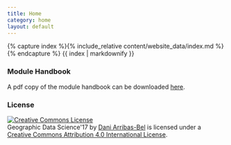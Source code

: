 ```yaml
---
title: Home
category: home
layout: default
---
```


{% capture index %}{% include_relative content/website_data/index.md %}{% endcapture %}
{{ index | markdownify }}

### Module Handbook

A pdf copy of the module handbook can be downloaded [here](content/handbook/handbook.pdf).

<!--
### Citation

[![DOI](https://zenodo.org/badge/65053914.svg)](https://zenodo.org/badge/latestdoi/65053914)

If you use material from this course, I would appreciate if you used the
following citation:

```
@online{darribas_gds15,
  author = {Dani Arribas-Bel},
  title = {Geographic Data Science'16},
  year = 2017,
  url = {http://darribas.org/gds16},
  urldate = {2017-02-10},
  doi = {10.5281/zenodo.290239}
}
```
-->

### License

<a rel="license" href="http://creativecommons.org/licenses/by/4.0/"><img alt="Creative Commons License" style="border-width:0" src="https://i.creativecommons.org/l/by/4.0/88x31.png" /></a><br /><span xmlns:dct="http://purl.org/dc/terms/" property="dct:title">Geographic Data Science'17</span> by <a xmlns:cc="http://creativecommons.org/ns#" href="http://darribas.org" property="cc:attributionName" rel="cc:attributionURL">Dani Arribas-Bel</a> is licensed under a <a rel="license" href="http://creativecommons.org/licenses/by/4.0/">Creative Commons Attribution 4.0 International License</a>.
